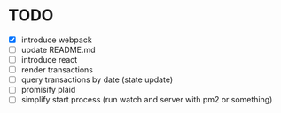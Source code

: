 # TODO

+ [x] introduce webpack
+ [ ] update README.md
+ [ ] introduce react
+ [ ] render transactions
+ [ ] query transactions by date (state update)
+ [ ] promisify plaid
+ [ ] simplify start process (run watch and server with pm2 or something)
